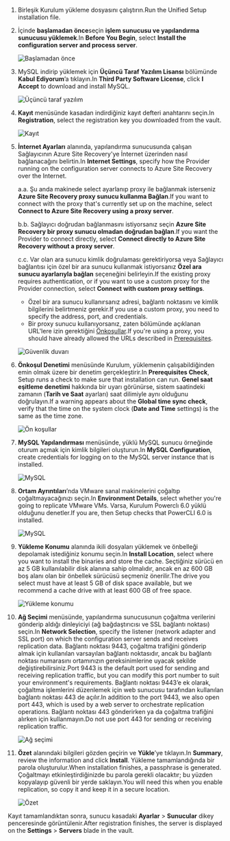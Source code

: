 1. <span data-ttu-id="464f6-101">Birleşik Kurulum yükleme dosyasını çalıştırın.</span><span class="sxs-lookup"><span data-stu-id="464f6-101">Run the Unified Setup installation file.</span></span>
2. <span data-ttu-id="464f6-102">İçinde **başlamadan önce**seçin **işlem sunucusu ve yapılandırma sunucusu yüklemek**.</span><span class="sxs-lookup"><span data-stu-id="464f6-102">In **Before You Begin**, select **Install the configuration server and process server**.</span></span>

    ![Başlamadan önce](./media/site-recovery-add-configuration-server/combined-wiz1.png)

3. <span data-ttu-id="464f6-104">MySQL indirip yüklemek için **Üçüncü Taraf Yazılım Lisansı** bölümünde **Kabul Ediyorum**’a tıklayın.</span><span class="sxs-lookup"><span data-stu-id="464f6-104">In **Third Party Software License**, click **I Accept** to download and install MySQL.</span></span>

    ![Üçüncü taraf yazılım](./media/site-recovery-add-configuration-server/combined-wiz2.png)
4. <span data-ttu-id="464f6-106">**Kayıt** menüsünde kasadan indirdiğiniz kayıt defteri anahtarını seçin.</span><span class="sxs-lookup"><span data-stu-id="464f6-106">In **Registration**, select the registration key you downloaded from the vault.</span></span>

    ![Kayıt](./media/site-recovery-add-configuration-server/combined-wiz3.png)
5. <span data-ttu-id="464f6-108">**İnternet Ayarları** alanında, yapılandırma sunucusunda çalışan Sağlayıcının Azure Site Recovery'ye İnternet üzerinden nasıl bağlanacağını belirtin.</span><span class="sxs-lookup"><span data-stu-id="464f6-108">In **Internet Settings**, specify how the Provider running on the configuration server connects to Azure Site Recovery over the Internet.</span></span>

   <span data-ttu-id="464f6-109">a.</span><span class="sxs-lookup"><span data-stu-id="464f6-109">a.</span></span> <span data-ttu-id="464f6-110">Şu anda makinede select ayarlanıp proxy ile bağlanmak isterseniz **Azure Site Recovery proxy sunucu kullanma Bağlan**.</span><span class="sxs-lookup"><span data-stu-id="464f6-110">If you want to connect with the proxy that's currently set up on the machine, select **Connect to Azure Site Recovery using a proxy server**.</span></span>

   <span data-ttu-id="464f6-111">b.</span><span class="sxs-lookup"><span data-stu-id="464f6-111">b.</span></span> <span data-ttu-id="464f6-112">Sağlayıcı doğrudan bağlanmasını istiyorsanız seçin **Azure Site Recovery bir proxy sunucu olmadan doğrudan bağlan**.</span><span class="sxs-lookup"><span data-stu-id="464f6-112">If you want the Provider to connect directly, select **Connect directly to Azure Site Recovery without a proxy server**.</span></span>

   <span data-ttu-id="464f6-113">c.</span><span class="sxs-lookup"><span data-stu-id="464f6-113">c.</span></span> <span data-ttu-id="464f6-114">Var olan ara sunucu kimlik doğrulaması gerektiriyorsa veya Sağlayıcı bağlantısı için özel bir ara sunucu kullanmak istiyorsanız **Özel ara sunucu ayarlarıyla bağlan** seçeneğini belirleyin.</span><span class="sxs-lookup"><span data-stu-id="464f6-114">If the existing proxy requires authentication, or if you want to use a custom proxy for the Provider connection, select **Connect with custom proxy settings**.</span></span>

     * <span data-ttu-id="464f6-115">Özel bir ara sunucu kullanırsanız adresi, bağlantı noktasını ve kimlik bilgilerini belirtmeniz gerekir.</span><span class="sxs-lookup"><span data-stu-id="464f6-115">If you use a custom proxy, you need to specify the address, port, and credentials.</span></span>
     * <span data-ttu-id="464f6-116">Bir proxy sunucu kullanıyorsanız, zaten bölümünde açıklanan URL'lere izin gerektiğini [Önkoşullar](#prerequisites).</span><span class="sxs-lookup"><span data-stu-id="464f6-116">If you're using a proxy, you should have already allowed the URLs described in [Prerequisites](#prerequisites).</span></span>

     ![Güvenlik duvarı](./media/site-recovery-add-configuration-server/combined-wiz4.png)
6. <span data-ttu-id="464f6-118">**Önkoşul Denetimi** menüsünde Kurulum, yüklemenin çalışabildiğinden emin olmak üzere bir denetim gerçekleştirir.</span><span class="sxs-lookup"><span data-stu-id="464f6-118">In **Prerequisites Check**, Setup runs a check to make sure that installation can run.</span></span> <span data-ttu-id="464f6-119">**Genel saat eşitleme denetimi** hakkında bir uyarı görünürse, sistem saatindeki zamanın (**Tarih ve Saat** ayarları) saat dilimiyle aynı olduğunu doğrulayın.</span><span class="sxs-lookup"><span data-stu-id="464f6-119">If a warning appears about the **Global time sync check**, verify that the time on the system clock (**Date and Time** settings) is the same as the time zone.</span></span>

    ![Ön koşullar](./media/site-recovery-add-configuration-server/combined-wiz5.png)
7. <span data-ttu-id="464f6-121">**MySQL Yapılandırması** menüsünde, yüklü MySQL sunucu örneğinde oturum açmak için kimlik bilgileri oluşturun.</span><span class="sxs-lookup"><span data-stu-id="464f6-121">In **MySQL Configuration**, create credentials for logging on to the MySQL server instance that is installed.</span></span>

    ![MySQL](./media/site-recovery-add-configuration-server/combined-wiz6.png)
8. <span data-ttu-id="464f6-123">**Ortam Ayrıntıları**’nda VMware sanal makinelerini çoğaltıp çoğaltmayacağınızı seçin.</span><span class="sxs-lookup"><span data-stu-id="464f6-123">In **Environment Details**, select whether you're going to replicate VMware VMs.</span></span> <span data-ttu-id="464f6-124">Varsa, Kurulum Powerclı 6.0 yüklü olduğunu denetler.</span><span class="sxs-lookup"><span data-stu-id="464f6-124">If you are, then Setup checks that PowerCLI 6.0 is installed.</span></span>

    ![MySQL](./media/site-recovery-add-configuration-server/combined-wiz7.png)

9. <span data-ttu-id="464f6-126">**Yükleme Konumu** alanında ikili dosyaları yüklemek ve önbelleği depolamak istediğiniz konumu seçin.</span><span class="sxs-lookup"><span data-stu-id="464f6-126">In **Install Location**, select where you want to install the binaries and store the cache.</span></span> <span data-ttu-id="464f6-127">Seçtiğiniz sürücü en az 5 GB kullanılabilir disk alanına sahip olmalıdır, ancak en az 600 GB boş alanı olan bir önbellek sürücüsü seçmeniz önerilir.</span><span class="sxs-lookup"><span data-stu-id="464f6-127">The drive you select must have at least 5 GB of disk space available, but we recommend a cache drive with at least 600 GB of free space.</span></span>

    ![Yükleme konumu](./media/site-recovery-add-configuration-server/combined-wiz8.png)
10. <span data-ttu-id="464f6-129">**Ağ Seçimi** menüsünde, yapılandırma sunucusunun çoğaltma verilerini gönderip aldığı dinleyiciyi (ağ bağdaştırıcısı ve SSL bağlantı noktası) seçin.</span><span class="sxs-lookup"><span data-stu-id="464f6-129">In **Network Selection**, specify the listener (network adapter and SSL port) on which the configuration server sends and receives replication data.</span></span> <span data-ttu-id="464f6-130">Bağlantı noktası 9443, çoğaltma trafiğini gönderip almak için kullanılan varsayılan bağlantı noktasıdır, ancak bu bağlantı noktası numarasını ortamınızın gereksinimlerine uyacak şekilde değiştirebilirsiniz.</span><span class="sxs-lookup"><span data-stu-id="464f6-130">Port 9443 is the default port used for sending and receiving replication traffic, but you can modify this port number to suit your environment's requirements.</span></span> <span data-ttu-id="464f6-131">Bağlantı noktası 9443’e ek olarak, çoğaltma işlemlerini düzenlemek için web sunucusu tarafından kullanılan bağlantı noktası 443 de açılır.</span><span class="sxs-lookup"><span data-stu-id="464f6-131">In addition to the port 9443, we also open port 443, which is used by a web server to orchestrate replication operations.</span></span> <span data-ttu-id="464f6-132">Bağlantı noktası 443 gönderirken ya da çoğaltma trafiğini alırken için kullanmayın.</span><span class="sxs-lookup"><span data-stu-id="464f6-132">Do not use port 443 for sending or receiving replication traffic.</span></span>

    ![Ağ seçimi](./media/site-recovery-add-configuration-server/combined-wiz9.png)


11. <span data-ttu-id="464f6-134">**Özet** alanındaki bilgileri gözden geçirin ve **Yükle**’ye tıklayın.</span><span class="sxs-lookup"><span data-stu-id="464f6-134">In **Summary**, review the information and click **Install**.</span></span> <span data-ttu-id="464f6-135">Yükleme tamamlandığında bir parola oluşturulur.</span><span class="sxs-lookup"><span data-stu-id="464f6-135">When installation finishes, a passphrase is generated.</span></span> <span data-ttu-id="464f6-136">Çoğaltmayı etkinleştirdiğinizde bu parola gerekli olacaktır; bu yüzden kopyalayıp güvenli bir yerde saklayın.</span><span class="sxs-lookup"><span data-stu-id="464f6-136">You will need this when you enable replication, so copy it and keep it in a secure location.</span></span>

    ![Özet](./media/site-recovery-add-configuration-server/combined-wiz10.png)

<span data-ttu-id="464f6-138">Kayıt tamamlandıktan sonra, sunucu kasadaki **Ayarlar** > **Sunucular** dikey penceresinde görüntülenir.</span><span class="sxs-lookup"><span data-stu-id="464f6-138">After registration finishes, the server is displayed on the **Settings** > **Servers** blade in the vault.</span></span>
